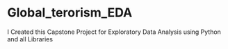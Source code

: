 # Global_terorism_EDA
I Created this Capstone Project for Exploratory Data Analysis using Python and all Libraries

